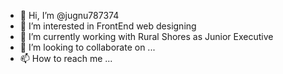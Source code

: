 - 👋 Hi, I’m @jugnu787374
- 👀 I’m interested in FrontEnd web designing
- 🌱 I’m currently working with Rural Shores as Junior Executive
- 💞️ I’m looking to collaborate on ...
- 📫 How to reach me ...

<!---
jugnu787374/jugnu787374 is a ✨ special ✨ repository because its `README.md` (this file) appears on your GitHub profile.
You can click the Preview link to take a look at your changes.
--->
